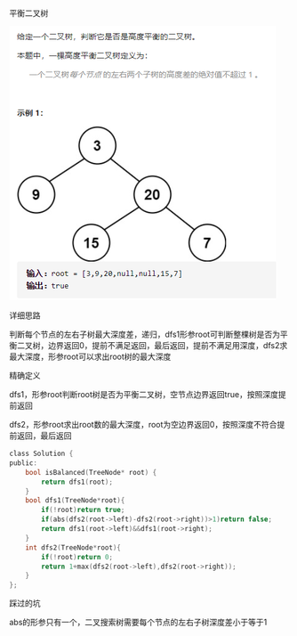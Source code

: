 平衡二叉树

![img](image/1627829500494.png)

详细思路

判断每个节点的左右子树最大深度差，递归，dfs1形参root可判断整棵树是否为平衡二叉树，边界返回0，提前不满足返回，最后返回，提前不满足用深度，dfs2求最大深度，形参root可以求出root树的最大深度

精确定义

dfs1，形参root判断root树是否为平衡二叉树，空节点边界返回true，按照深度提前返回

dfs2，形参root求出root数的最大深度，root为空边界返回0，按照深度不符合提前返回，最后返回

```c
class Solution {
public:
    bool isBalanced(TreeNode* root) {
        return dfs1(root);
    }
    bool dfs1(TreeNode*root){
        if(!root)return true;
        if(abs(dfs2(root->left)-dfs2(root->right))>1)return false;
        return dfs1(root->left)&&dfs1(root->right);
    }
    int dfs2(TreeNode*root){
        if(!root)return 0;
        return 1+max(dfs2(root->left),dfs2(root->right));
    }
};
```


踩过的坑

abs的形参只有一个，二叉搜索树需要每个节点的左右子树深度差小于等于1